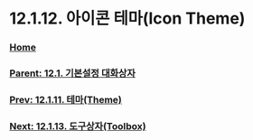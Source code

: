 # 12.1.12. 아이콘 테마(Icon Theme)

### [Home](./00-home.md)
### [Parent: 12.1. 기본설정 대화상자](./12-01-00-preference-dialog.md)
### [Prev: 12.1.11. 테마(Theme)](./12-01-11-theme.md)
### [Next: 12.1.13. 도구상자(Toolbox)](./12-01-13-toolbox.md)

